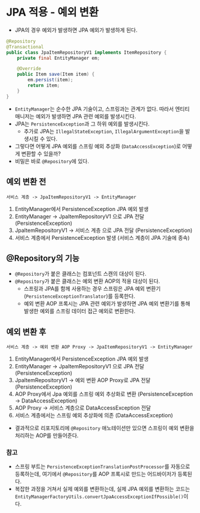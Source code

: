 # JPA 적용 - 예외 변환
- JPA의 경우 예외가 발생하면 JPA 예외가 발생하게 된다.

```java
@Repository
@Transactional
public class JpaItemRepositoryV1 implements ItemRepository {
	private final EntityManager em;

	@Override
	public Item save(Item item) {
		em.persist(item);
		return item;
	}
}
```
- `EntityManager`는 순수한 JPA 기술이고, 스프링과는 관계가 없다. 따라서 엔티티 매니저는 예외가
발생하면 JPA 관련 예외를 발생시킨다.
- JPA는 `PersistenceException`과 그 하위 예외를 발생시킨다.
  - 추가로 JPA는 `IllegalStateException`, `IllegalArgumentException`을 발생시킬 수 있다.
- 그렇다면 어떻게 JPA 예외를 스프링 예외 추상화 (`DataAccessException`)로 어떻게 변환할 수 있을까?
- 비밀은 바로 `@Repository`에 있다.

## 예외 변환 전
`서비스 계층 -> JpaItemRepositoryV1 -> EntityManager`
1. EntityManager에서 PersistenceException JPA 예외 발생
2. EntityManager -> JpaItemRepositoryV1 으로 JPA 전달 (PersistenceException)
3. JpaItemRepositoryV1 -> 서비스 계층 으로 JPA 전달 (PersistenceException)
4. 서비스 계층에서 PersistenceException 발생 (서비스 계층이 JPA 기술에 종속)

## @Repository의 기능
- `@Repository`가 붙은 클래스는 컴포넌트 스캔의 대상이 된다.
- `@Repository`가 붙은 클래스는 예외 변환 AOP의 적용 대상이 된다.
  - 스프링과 JPA를 함께 사용하는 경우 스프링은 JPA 예외 변환기 (`PersistenceExceptionTranslator`)를 등록한다.
  - 예외 변환 AOP 프록시는 JPA 관련 예외가 발생하면 JPA 예외 변환기를 통해 발생한 예외를 스프링 데이터 접근 예외로 변환한다.

## 예외 변환 후
`서비스 계층 -> 예외 변환 AOP Proxy -> JpaItemRepositoryV1 -> EntityManager`
1. EntityManager에서 PersistenceException JPA 예외 발생
2. EntityManager -> JpaItemRepositoryV1 으로 JPA 전달 (PersistenceException)
3. JpaItemRepositoryV1 -> 예외 변환 AOP Proxy로 JPA 전달 (PersistenceException)
4. AOP Proxy에서 Jpa 예외를 스프링 예외 추상화로 변환 (PersistenceException -> DataAccessException)
5. AOP Proxy -> 서비스 계층으로 DataAccessException 전달
6. 서비스 계층에서는 스프링 예외 추상화에 의존 (DataAccessException)

- 결과적으로 리포지토리에 `@Repository` 애노테이션만 있으면 스프링이 예외 변환을 처리하는 AOP를 만들어준다.

### 참고
- 스프링 부트는 `PersistenceExceptionTranslationPostProcessor`를 자동으로 등록하는데, 여기에서
`@Repository`를 AOP 프록시로 만드는 어드바이저가 등록된다.
- 복잡한 과정을 거쳐서 실제 예외를 변환하는데, 실제 JPA 예외를 변환하는 코드는 
`EntityManagerFactoryUtils.convertJpaAccessExceptionIfPossible()`이다.
